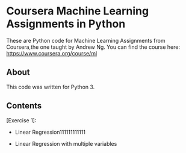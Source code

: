 # Coursera Machine Learning Assignments in Python

These are Python code for Machine Learning Assignments from Coursera,the one taught by Andrew Ng. You can find the course here: https://www.coursera.org/course/ml 

## About

This code was written for Python 3.

## Contents

[Exercise 1]: 



- Linear Regression111111111111

- Linear Regression with multiple variables

  
